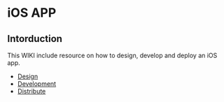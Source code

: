 <!-- TITLE: Home -->
<!-- SUBTITLE: iOS APP from start to end. -->

# iOS APP
## Intorduction

This WIKI include resource on how to design, develop and deploy an iOS app. 

* [Design](ios-design)
* [Development](ios-development)
* [Distribute](ios-distribute)


